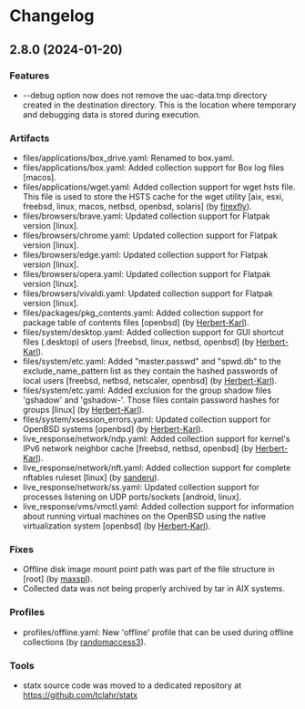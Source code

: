 # Changelog

## 2.8.0 (2024-01-20)

### Features

- --debug option now does not remove the uac-data.tmp directory created in the destination directory. This is the location where temporary and debugging data is stored during execution.

### Artifacts

- files/applications/box_drive.yaml: Renamed to box.yaml.
- files/applications/box.yaml: Added collection support for Box log files [macos].
- files/applications/wget.yaml: Added collection support for wget hsts file. This file is used to store the HSTS cache for the wget utility [aix, esxi, freebsd, linux, macos, netbsd, openbsd, solaris] (by [firexfly](https://github.com/firexfly)).
- files/browsers/brave.yaml: Updated collection support for Flatpak version [linux].
- files/browsers/chrome.yaml: Updated collection support for Flatpak version [linux].
- files/browsers/edge.yaml: Updated collection support for Flatpak version [linux].
- files/browsers/opera.yaml: Updated collection support for Flatpak version [linux].
- files/browsers/vivaldi.yaml: Updated collection support for Flatpak version [linux].
- files/packages/pkg_contents.yaml: Added collection support for package table of contents files [openbsd] (by [Herbert-Karl](https://github.com/Herbert-Karl)).
- files/system/desktop.yaml: Added collection support for GUI shortcut files (.desktop) of users [freebsd, linux, netbsd, openbsd] (by [Herbert-Karl](https://github.com/Herbert-Karl)).
- files/system/etc.yaml: Added "master.passwd" and "spwd.db" to the exclude_name_pattern list as they contain the hashed passwords of local users [freebsd, netbsd, netscaler, openbsd] (by [Herbert-Karl](https://github.com/Herbert-Karl)).
- files/system/etc.yaml: Added exclusion for the group shadow files 'gshadow' and 'gshadow-'. Those files contain password hashes for groups [linux] (by [Herbert-Karl](https://github.com/Herbert-Karl)).
- files/system/xsession_errors.yaml: Updated collection support for OpenBSD systems [openbsd] (by [Herbert-Karl](https://github.com/Herbert-Karl)).
- live_response/network/ndp.yaml: Added collection support for kernel's IPv6 network neighbor cache [freebsd, netbsd, openbsd] (by [Herbert-Karl](https://github.com/Herbert-Karl)).
- live_response/network/nft.yaml: Added collection support for complete nftables ruleset [linux] (by [sanderu](https://github.com/sanderu)).
- live_response/network/ss.yaml: Updated collection support for processes listening on UDP ports/sockets [android, linux].
- live_response/vms/vmctl.yaml: Added collection support for information about running virtual machines on the OpenBSD using the native virtualization system [openbsd] (by [Herbert-Karl](https://github.com/Herbert-Karl)).

### Fixes

- Offline disk image mount point path was part of the file structure in [root] (by [maxspl](https://github.com/maxspl)).
- Collected data was not being properly archived by tar in AIX systems.

### Profiles

- profiles/offline.yaml: New 'offline' profile that can be used during offline collections (by [randomaccess3](https://github.com/randomaccess3)).

### Tools

- statx source code was moved to a dedicated repository at https://github.com/tclahr/statx
